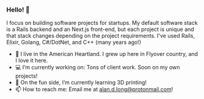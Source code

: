 ### Hello! 👋

I focus on building software projects for startups. My default software stack is a Rails backend and an Next.js front-end, but each project is unique and that stack changes depending on the project requirements. I've used Rails, Elixir, Golang, C#/DotNet, and C++ (many years ago!)

- 📍 I live in the American Heartland. I grew up here in Flyover country, and I love it here.
- 💻 I’m currently working on: Tons of client work. Soon on my own projects!
- 🌱 On the fun side, I’m currently learning 3D printing!
- 📫 How to reach me: Email me at alan.d.long@protonmail.com!
